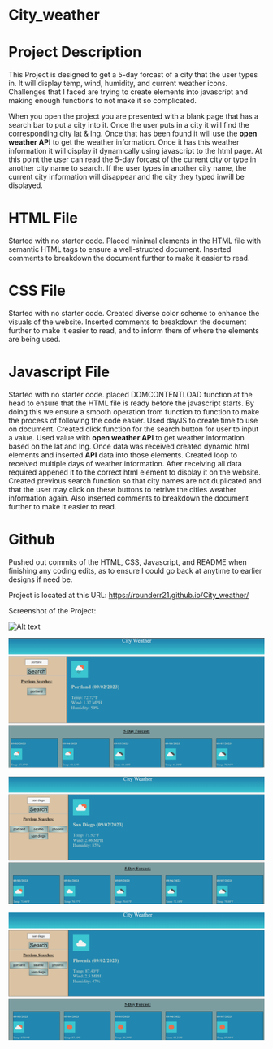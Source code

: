 # City_weather

# Project Description
This Project is designed to get a 5-day forcast of a city that the user types in. It will display temp, wind, humidity, and current weather icons. Challenges that I faced are trying to create elements into javascript and making enough functions to not make it so complicated.

When you open the project you are presented with a blank page that has a search bar to put a city into it. Once the user puts in a city it will find the corresponding city lat & lng. Once that has been found it will use the **open weather API** to get the weather information. Once it has this weather information it will display it dynamically using javascript to the html page. At this point the user can read the 5-day forcast of the current city or type in another city name to search. If the user types in another city name, the current city information will disappear and the city they typed inwill be displayed.

# HTML File
Started with no starter code. Placed minimal elements in the HTML file with semantic HTML tags to ensure a well-structed document. Inserted comments to breakdown the document further to make it easier to read.

# CSS File
Started with no starter code. Created diverse color scheme to enhance the visuals of the website. Inserted comments to breakdown the document further to make it easier to read, and to inform them of where the elements are being used.

# Javascript File
Started with no starter code. placed DOMCONTENTLOAD function at the head to ensure that the HTML file is ready before the javascript starts. By doing this we ensure a smooth operation from function to function to make the process of following the code easier. Used dayJS to create time to use on document. Created click function for the search button for user to input a value. Used value with **open weather API** to get weather information based on the lat and lng. Once data was received  created dynamic html elements and inserted **API** data into those elements. Created loop to received multiple days of weather information. After receiving all data required appened it to the correct html element to display it on the website. Created previous search function so that city names are not duplicated and that the user may click on these buttons to retrive the cities weather information again. Also inserted comments to breakdown the document further to make it easier to read.

# Github
Pushed out commits of the HTML, CSS, Javascript, and README when finishing any coding edits, as to ensure I could go back at anytime to earlier designs if need be.

Project is located at this URL: https://rounderr21.github.io/City_weather/

Screenshot of the Project:

![Alt text](//Assets/Images/First_look_at_startup.png "Inital page of Project")

![Alt text](/Assets/Images/One_city_typed_in.png "Once city was typed in and is showing the forecast")

![Alt text](/Assets/Images/multiply_cities.png "multiple cities on the list of previous searches")

![Alt text](/Assets/Images/clicked_on_previous_search_button.png "clicked a previous search button and it displayed that cities properties")
